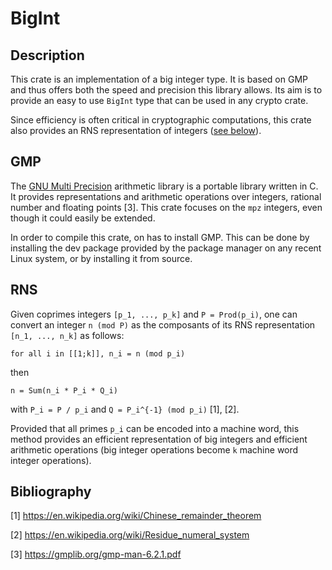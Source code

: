 # BigInt

## Description

This crate is an implementation of a big integer type. It is based on GMP and
thus offers both the speed and precision this library allows. Its aim is to
provide an easy to use `BigInt` type that can be used in any crypto crate.

Since efficiency is often critical in cryptographic computations, this crate
also provides an RNS representation of integers ([see
below](#RNS)).

## GMP

The [GNU Multi Precision](https://gmplib.org/) arithmetic library is a portable library written in C.
It provides representations and arithmetic operations over integers, rational
number and floating points [3]. This crate focuses on the `mpz` integers, even
though it could easily be extended.

In order to compile this crate, on has to install GMP. This can be done by
installing the dev package provided by the package manager on any recent Linux
system, or by installing it from source.

## RNS

Given coprimes integers `[p_1, ..., p_k]` and `P = Prod(p_i)`, one can convert an integer
`n (mod P)` as the composants of its RNS representation `[n_1, ..., n_k]` as
follows:

	for all i in [[1;k]], n_i = n (mod p_i)

then

	n = Sum(n_i * P_i * Q_i)

with `P_i = P / p_i` and `Q = P_i^{-1} (mod p_i)` [1], [2].

Provided that all primes `p_i` can be encoded into a machine word, this
method provides an efficient representation of big integers and
efficient arithmetic operations (big integer operations become `k` machine word
integer operations).


## Bibliography

[1] https://en.wikipedia.org/wiki/Chinese_remainder_theorem

[2] https://en.wikipedia.org/wiki/Residue_numeral_system

[3] https://gmplib.org/gmp-man-6.2.1.pdf
